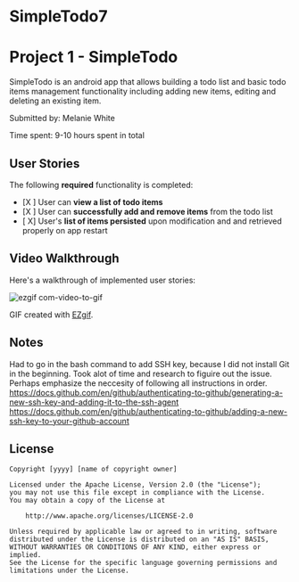 # SimpleTodo7
# Project 1 - SimpleTodo

SimpleTodo is an android app that allows building a todo list and basic todo items management functionality including adding new items, editing and deleting an existing item.

Submitted by: Melanie White

Time spent: 9-10 hours spent in total

## User Stories

The following **required** functionality is completed:

* [X ] User can **view a list of todo items**
* [X ] User can **successfully add and remove items** from the todo list
* [ X] User's **list of items persisted** upon modification and and retrieved properly on app restart

## Video Walkthrough

Here's a walkthrough of implemented user stories:

![ezgif com-video-to-gif](https://user-images.githubusercontent.com/56660196/93454956-b222ad80-f8a9-11ea-897b-ecfd6eded5b1.gif)

GIF created with [EZgif](https://ezgif.com/video-to-gif).

## Notes

Had to go in the bash command to add SSH key, because I did not install Git in the beginning. 
Took alot of time and research to figuire out the issue. Perhaps emphasize the neccesity of following all instructions in order. 
https://docs.github.com/en/github/authenticating-to-github/generating-a-new-ssh-key-and-adding-it-to-the-ssh-agent
https://docs.github.com/en/github/authenticating-to-github/adding-a-new-ssh-key-to-your-github-account


## License

    Copyright [yyyy] [name of copyright owner]

    Licensed under the Apache License, Version 2.0 (the "License");
    you may not use this file except in compliance with the License.
    You may obtain a copy of the License at

        http://www.apache.org/licenses/LICENSE-2.0

    Unless required by applicable law or agreed to in writing, software
    distributed under the License is distributed on an "AS IS" BASIS,
    WITHOUT WARRANTIES OR CONDITIONS OF ANY KIND, either express or implied.
    See the License for the specific language governing permissions and
    limitations under the License.
